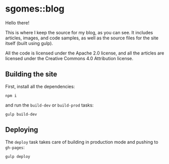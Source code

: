 # sgomes::blog

Hello there!

This is where I keep the source for my blog, as you can see.
It includes articles, images, and code samples, as well as the source files
for the site itself (built using gulp).

All the code is licensed under the Apache 2.0 license, and all the articles
are licensed under the Creative Commons 4.0 Attribution license.

## Building the site

First, install all the dependencies:

```
npm i
```

and run the `build-dev` or `build-prod` tasks:

```
gulp build-dev
```

## Deploying

The `deploy` task takes care of building in production mode and pushing to `gh-pages`:

```
gulp deploy
```
